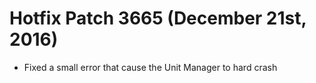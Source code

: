 Hotfix Patch 3665 (December 21st, 2016)
============================
- Fixed a small error that cause the Unit Manager to hard crash

